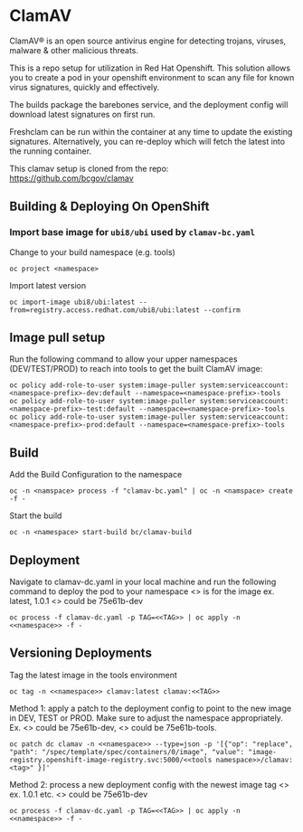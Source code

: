 # ClamAV

ClamAV® is an open source antivirus engine for detecting trojans, viruses, malware & other malicious threats.

This is a repo setup for utilization in Red Hat Openshift. This solution allows you to create a pod in your openshift environment to scan any file for known virus signatures, quickly and effectively.

The builds package the barebones service, and the deployment config will download latest signatures on first run.

Freshclam can be run within the container at any time to update the existing signatures. Alternatively, you can re-deploy which will fetch the latest into the running container.

This clamav setup is cloned from the repo: https://github.com/bcgov/clamav

## Building & Deploying On OpenShift

### Import base image for `ubi8/ubi` used by `clamav-bc.yaml`

Change to your build namespace (e.g. tools)

```
oc project <namespace>
```

Import latest version

```
oc import-image ubi8/ubi:latest --from=registry.access.redhat.com/ubi8/ubi:latest --confirm
```

## Image pull setup

Run the following command to allow your upper namespaces (DEV/TEST/PROD) to reach into tools to get the built ClamAV image:

```
oc policy add-role-to-user system:image-puller system:serviceaccount:<namespace-prefix>-dev:default --namespace=<namespace-prefix>-tools
oc policy add-role-to-user system:image-puller system:serviceaccount:<namespace-prefix>-test:default --namespace=<namespace-prefix>-tools
oc policy add-role-to-user system:image-puller system:serviceaccount:<namespace-prefix>-prod:default --namespace=<namespace-prefix>-tools
```

## Build

Add the Build Configuration to the namespace

```
oc -n <namspace> process -f "clamav-bc.yaml" | oc -n <namspace> create -f -
```

Start the build

```
oc -n <namespace> start-build bc/clamav-build
```

## Deployment

Navigate to clamav-dc.yaml in your local machine and run the following command to deploy the pod to your namespace <<TAG>> is for the image ex. latest, 1.0.1
<<namespace>> could be 75e61b-dev

```
oc process -f clamav-dc.yaml -p TAG=<<TAG>> | oc apply -n <<namespace>> -f -
```

## Versioning Deployments

Tag the latest image in the tools environment

```
oc tag -n <<namespace>> clamav:latest clamav:<<TAG>>
```

Method 1: apply a patch to the deployment config to point to the new image in DEV, TEST or PROD. Make sure to adjust the namespace appropriately. Ex.
<<namespace>> could be 75e61b-dev,
<<tools namespace>> could be 75e61b-tools.

```
oc patch dc clamav -n <<namespace>> --type=json -p '[{"op": "replace", "path": "/spec/template/spec/containers/0/image", "value": "image-registry.openshift-image-registry.svc:5000/<<tools namespace>>/clamav:<tag>" }]'
```

Method 2: process a new deployment config with the newest image tag <<TAG>> ex. 1.0.1 etc.
<<namespace>> could be 75e61b-dev

```
oc process -f clamav-dc.yaml -p TAG=<<TAG>> | oc apply -n <<namespace>> -f -

```
